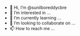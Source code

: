 - 👋 Hi, I’m @sunilboreddycbre
- 👀 I’m interested in ...
- 🌱 I’m currently learning ...
- 💞️ I’m looking to collaborate on ...
- 📫 How to reach me ...

<!---
sunilboreddycbre/sunilboreddycbre is a ✨ special ✨ repository because its `README.md` (this file) appears on your GitHub profile.
You can click the Preview link to take a look at your changes.
--->
